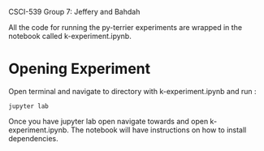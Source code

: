 CSCI-539 Group 7: Jeffery and Bahdah

All the code for running the py-terrier experiments are wrapped in the notebook called k-experiment.ipynb.

# Opening Experiment

Open terminal and navigate to directory with k-experiment.ipynb and run :

```
jupyter lab
```

Once you have jupyter lab open navigate towards and open k-experiment.ipynb.
The notebook will have instructions on how to install dependencies.


